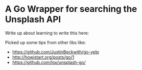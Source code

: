 # A Go Wrapper for searching the Unsplash API
Write up about learning to write this here:


Picked up some tips from other libs like:
* https://github.com/JustinBeckwith/go-yelp
* http://howistart.org/posts/go/1
* https://github.com/lox/unsplash-go/
